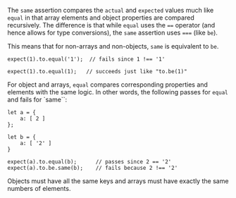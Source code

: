 The `same` assertion compares the `actual` and `expected` values much like `equal` in
that array elements and object properties are compared recursively. The difference is
that while `equal` uses the `==` operator (and hence allows for type conversions), the
`same` assertion uses `===` (like `be`).

This means that for non-arrays and non-objects, `same` is equivalent to `be`.

    expect(1).to.equal('1');  // fails since 1 !== '1'

    expect(1).to.equal(1);   // succeeds just like "to.be(1)"

For object and arrays, `equal` compares corresponding properties and elements with the
same logic. In other words, the following passes for `equal` and fails for `same``:

    let a = {
        a: [ 2 ]
    };

    let b = {
        a: [ '2' ]
    }

    expect(a).to.equal(b);      // passes since 2 == '2'
    expect(a).to.be.same(b);    // fails because 2 !== '2'

Objects must have all the same keys and arrays must have exactly the same numbers of
elements.
